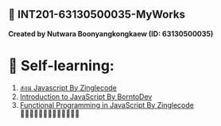 ## 🍱 INT201-63130500035-MyWorks

**Created by Nutwara Boonyangkongkaew (ID: 63130500035)**

# 🍙 Self-learning: <br>
1. [สอน Javascript By Zinglecode](https://www.youtube.com/playlist?list=PL_xSQKvnccplgKmdtqizMGRh11witheTM) <br>
2. [Introduction to JavaScript By BorntoDev](https://academy.borntodev.com/p/introduction-to-javascript) <br>
3. [Functional Programming in JavaScript By Zinglecode](https://www.youtube.com/playlist?list=PLOgiLP3tCaPUDsXEB-3dGGO3oxGDRMmQe) <br>
🍛🍝🍢🍤🥡🍘🍚🍜🍠🍣🍥🍡🥠
